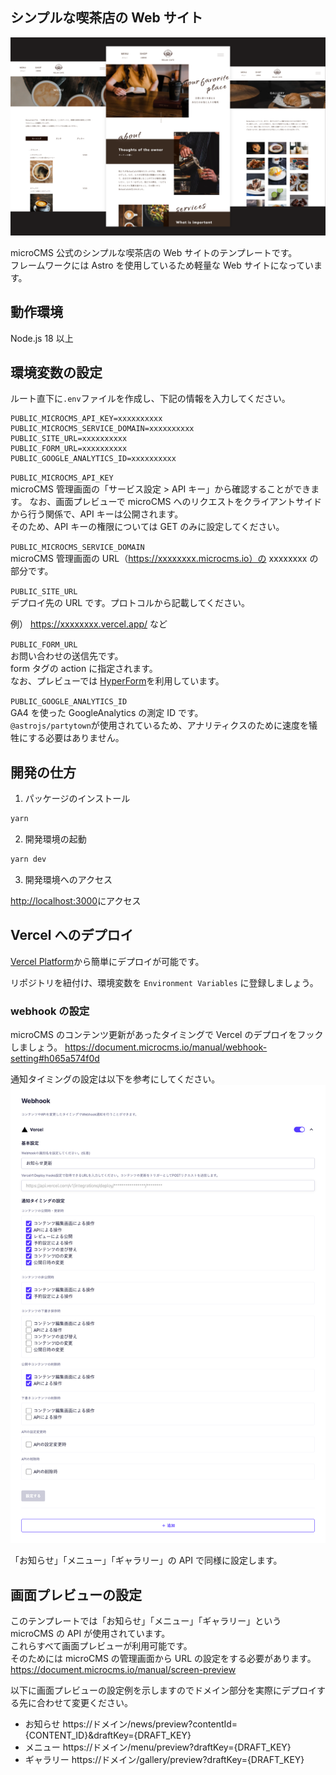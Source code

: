 ## シンプルな喫茶店の Web サイト

![](_docimages/cover.png)

microCMS 公式のシンプルな喫茶店の Web サイトのテンプレートです。  
フレームワークには Astro を使用しているため軽量な Web サイトになっています。

## 動作環境

Node.js 18 以上

## 環境変数の設定

ルート直下に`.env`ファイルを作成し、下記の情報を入力してください。

```
PUBLIC_MICROCMS_API_KEY=xxxxxxxxxx
PUBLIC_MICROCMS_SERVICE_DOMAIN=xxxxxxxxxx
PUBLIC_SITE_URL=xxxxxxxxxx
PUBLIC_FORM_URL=xxxxxxxxxx
PUBLIC_GOOGLE_ANALYTICS_ID=xxxxxxxxxx
```

`PUBLIC_MICROCMS_API_KEY`  
microCMS 管理画面の「サービス設定 > API キー」から確認することができます。
なお、画面プレビューで microCMS へのリクエストをクライアントサイドから行う関係で、API キーは公開されます。  
そのため、API キーの権限については GET のみに設定してください。

`PUBLIC_MICROCMS_SERVICE_DOMAIN`  
microCMS 管理画面の URL（https://xxxxxxxx.microcms.io）の xxxxxxxx の部分です。

`PUBLIC_SITE_URL`  
デプロイ先の URL です。プロトコルから記載してください。

例） https://xxxxxxxx.vercel.app/ など

`PUBLIC_FORM_URL`  
お問い合わせの送信先です。  
form タグの action に指定されます。  
なお、プレビューでは [HyperForm](https://hyperform.jp/)を利用しています。

`PUBLIC_GOOGLE_ANALYTICS_ID`  
GA4 を使った GoogleAnalytics の測定 ID です。  
`@astrojs/partytown`が使用されているため、アナリティクスのために速度を犠牲にする必要はありません。

## 開発の仕方

1. パッケージのインストール

```bash
yarn
```

2. 開発環境の起動

```bash
yarn dev
```

3. 開発環境へのアクセス

[http://localhost:3000](http://localhost:3000)にアクセス

## Vercel へのデプロイ

[Vercel Platform](https://vercel.com/new)から簡単にデプロイが可能です。

リポジトリを紐付け、環境変数を `Environment Variables` に登録しましょう。

### webhook の設定

microCMS のコンテンツ更新があったタイミングで Vercel のデプロイをフックしましょう。
https://document.microcms.io/manual/webhook-setting#h065a574f0d

通知タイミングの設定は以下を参考にしてください。
![](_docimages/webhook-settings.png)

「お知らせ」「メニュー」「ギャラリー」の API で同様に設定します。

## 画面プレビューの設定

このテンプレートでは「お知らせ」「メニュー」「ギャラリー」という microCMS の API が使用されています。  
これらすべて画面プレビューが利用可能です。  
そのためには microCMS の管理画面から URL の設定をする必要があります。  
https://document.microcms.io/manual/screen-preview

以下に画面プレビューの設定例を示しますのでドメイン部分を実際にデプロイする先に合わせて変更ください。

- お知らせ
  https://ドメイン/news/preview?contentId={CONTENT_ID}&draftKey={DRAFT_KEY}
- メニュー
  https://ドメイン/menu/preview?draftKey={DRAFT_KEY}
- ギャラリー
  https://ドメイン/gallery/preview?draftKey={DRAFT_KEY}

